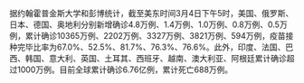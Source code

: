据约翰霍普金斯大学和彭博统计，截至美东时间3月4日下午5时，美国、俄罗斯、日本、德国、奥地利分别新增确诊4.8万例、1.4万例、1.0万例、0.8万例、0.5万例，累计确诊10365万例、2202万例、3327万例、3821万例、594万例，疫苗接种完毕比率为67.0%、52.5%、81.7%、76.3%、76.6%。此外，印度、法国、巴西、韩国、意大利、英国、土耳其、西班牙、越南、澳大利亚、阿根廷累计确诊超过1000万例。目前全球累计确诊6.76亿例，累计死亡688万例。